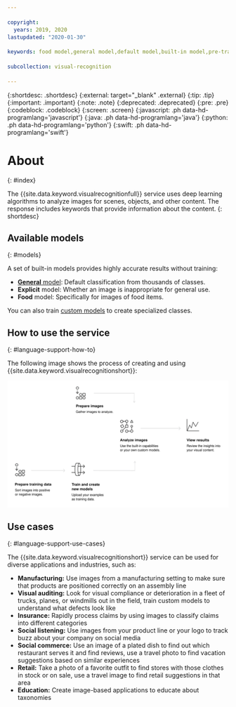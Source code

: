 ```yaml
---

copyright:
  years: 2019, 2020
lastupdated: "2020-01-30"

keywords: food model,general model,default model,built-in model,pre-trained model,explicit model,food classifier,general classifier,default classifier,built-in classifier,pre-trained classifier,explicit classifier

subcollection: visual-recognition

---
```


{:shortdesc: .shortdesc}
{:external: target="_blank" .external}
{:tip: .tip}
{:important: .important}
{:note: .note}
{:deprecated: .deprecated}
{:pre: .pre}
{:codeblock: .codeblock}
{:screen: .screen}
{:javascript: .ph data-hd-programlang='javascript'}
{:java: .ph data-hd-programlang='java'}
{:python: .ph data-hd-programlang='python'}
{:swift: .ph data-hd-programlang='swift'}

# About
{: #index}

The {{site.data.keyword.visualrecognitionfull}} service uses deep learning algorithms to analyze images for scenes, objects, and other content. The response includes keywords that provide information about the content.
{: shortdesc}

## Available models
{: #models}

A set of built-in models provides highly accurate results without training:

- [**General** model](/docs/visual-recognition?topic=visual-recognition-customizing#general-model): Default classification from thousands of classes.
- **Explicit** model: Whether an image is inappropriate for general use.
- **Food** model: Specifically for images of food items.

You can also train [custom models](/docs/visual-recognition?topic=visual-recognition-tutorial-custom-classifier#tutorial-custom-classifier) to create specialized classes.

## How to use the service
{: #language-support-how-to}

The following image shows the process of creating and using {{site.data.keyword.visualrecognitionshort}}:

![Describes the flow of the {{site.data.keyword.visualrecognitionshort}} service, from preparing, training, and classifying images to viewing results.](images/visual-recognition-process-110717.svg)


## Use cases
{: #language-support-use-cases}

The {{site.data.keyword.visualrecognitionshort}} service can be used for diverse applications and industries, such as:

- **Manufacturing:** Use images from a manufacturing setting to make sure that products are positioned correctly on an assembly line
- **Visual auditing:** Look for visual compliance or deterioration in a fleet of trucks, planes, or windmills out in the field, train custom models to understand what defects look like
- **Insurance:** Rapidly process claims by using images to classify claims into different categories
- **Social listening:** Use images from your product line or your logo to track buzz about your company on social media
- **Social commerce:** Use an image of a plated dish to find out which restaurant serves it and find reviews, use a travel photo to find vacation suggestions based on similar experiences
- **Retail:** Take a photo of a favorite outfit to find stores with those clothes in stock or on sale, use a travel image to find retail suggestions in that area
- **Education:** Create image-based applications to educate about taxonomies
